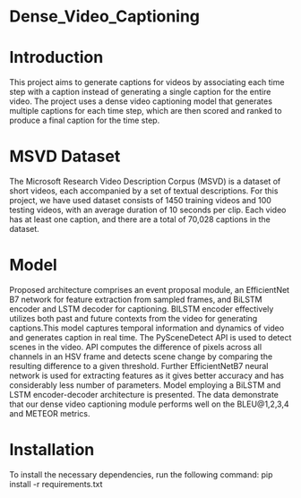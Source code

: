 # Dense_Video_Captioning

# Introduction
This project aims to generate captions for videos by associating each time step with a caption instead of generating a single caption for the entire video. The project uses a dense video captioning model that generates multiple captions for each time step, which are then scored and ranked to produce a final caption for the time step.

# MSVD Dataset
The Microsoft Research Video Description Corpus (MSVD) is a dataset of short videos, each accompanied by a set of textual descriptions. For this project, we have used dataset consists of 1450 training videos and 100 testing videos, with an average duration of 10 seconds per clip. Each video has at least one caption, and there are a total of 70,028 captions in the dataset.

# Model
Proposed architecture comprises an event proposal module, an EfficientNet B7 network for feature extraction from sampled frames, and BiLSTM encoder and LSTM decoder for captioning. BILSTM encoder effectively utilizes both past and future contexts from the video for generating captions.This model captures temporal information and dynamics of video and generates caption in real time. The PySceneDetect API is used to detect scenes in the video. API computes the difference of pixels across all channels in an HSV frame and detects scene change by comparing the resulting difference to a given threshold. Further EfficientNetB7 neural network is used for extracting features as it gives better accuracy and has considerably less number of parameters. Model employing a BiLSTM and LSTM encoder-decoder architecture is presented. The data demonstrate that our dense video captioning module performs well on the BLEU@1,2,3,4 and METEOR metrics.

# Installation
To install the necessary dependencies, run the following command: pip install -r requirements.txt

